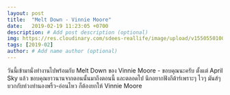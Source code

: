 ```yaml
---
layout: post
title:  "Melt Down - Vinnie Moore"
date:   2019-02-19 11:23:05 +0700
description: # Add post description (optional)
img: https://res.cloudinary.com/sdees-reallife/image/upload/v1550550100/meltdown.jpg # Add image post (optional)
tags: [2019-02]
author: # Add name author (optional)
---
```

วันนี้เข้ามานั่งทำงานไปพร้อมกับ Melt Down ของ Vinnie Moore - ขอบคุณนะครับ ตั้งแต่ April Sky แล้ว ขอบคุณยาวนานจากตอนนั้นมาถึงตอนนี้ และตลอดไป นึกอยากฟังกีต้าร์เพราะๆ ไวๆ มันส์ๆ บวกกับท่วงทำนองพริ้ว-อ่อนไหว ก็ต้องยกให้ Vinnie Moore
